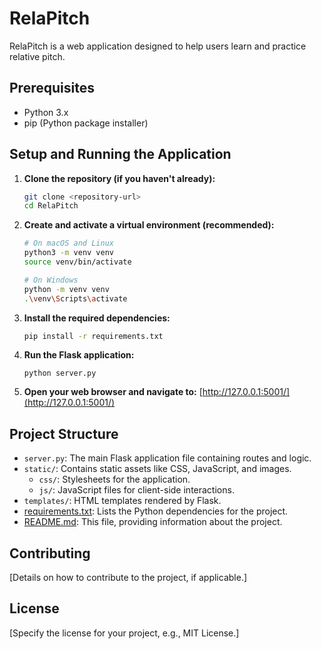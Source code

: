 # RelaPitch

RelaPitch is a web application designed to help users learn and practice relative pitch.

## Prerequisites

- Python 3.x
- pip (Python package installer)

## Setup and Running the Application

1.  **Clone the repository (if you haven't already):**
    ```bash
    git clone <repository-url>
    cd RelaPitch
    ```

2.  **Create and activate a virtual environment (recommended):**
    ```bash
    # On macOS and Linux
    python3 -m venv venv
    source venv/bin/activate

    # On Windows
    python -m venv venv
    .\venv\Scripts\activate
    ```

3.  **Install the required dependencies:**
    ```bash
    pip install -r requirements.txt
    ```

4.  **Run the Flask application:**
    ```
    python server.py
    ```

5.  **Open your web browser and navigate to:**
    [http://127.0.0.1:5001/](http://127.0.0.1:5001/)

## Project Structure

-   `server.py`: The main Flask application file containing routes and logic.
-   `static/`: Contains static assets like CSS, JavaScript, and images.
    -   `css/`: Stylesheets for the application.
    -   `js/`: JavaScript files for client-side interactions.
-   `templates/`: HTML templates rendered by Flask.
-   [requirements.txt](cci:7://file:///Users/fabianzuluagazuluaga/Desktop/Columbia/UI%20Design/HW/HW12/RelaPitch/requirements.txt:0:0-0:0): Lists the Python dependencies for the project.
-   [README.md](cci:7://file:///Users/fabianzuluagazuluaga/Desktop/Columbia/UI%20Design/HW/HW12/RelaPitch/README.md:0:0-0:0): This file, providing information about the project.

## Contributing

[Details on how to contribute to the project, if applicable.]

## License

[Specify the license for your project, e.g., MIT License.]